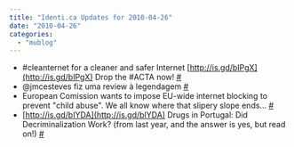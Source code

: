 ```yaml
---
title: "Identi.ca Updates for 2010-04-26"
date: "2010-04-26"
categories: 
  - "mublog"
---
```


- #cleanternet for a cleaner and safer Internet [http://is.gd/bIPgX](http://is.gd/bIPgX) Drop the #ACTA now! [#](http://identi.ca/notice/30085408)
- @jmcesteves fiz uma review à legendagem [#](http://identi.ca/notice/30086509)
- European Comission wants to impose EU-wide internet blocking to prevent "child abuse". We all know where that slipery slope ends... [#](http://identi.ca/notice/30091631)
- [http://is.gd/bIYDA](http://is.gd/bIYDA) Drugs in Portugal: Did Decriminalization Work? (from last year, and the answer is yes, but read on!) [#](http://identi.ca/notice/30103177)
